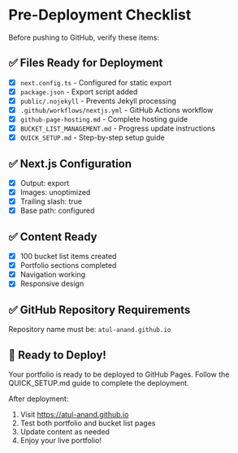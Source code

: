 # Pre-Deployment Checklist

Before pushing to GitHub, verify these items:

## ✅ Files Ready for Deployment

- [x] `next.config.ts` - Configured for static export
- [x] `package.json` - Export script added
- [x] `public/.nojekyll` - Prevents Jekyll processing
- [x] `.github/workflows/nextjs.yml` - GitHub Actions workflow
- [x] `github-page-hosting.md` - Complete hosting guide
- [x] `BUCKET_LIST_MANAGEMENT.md` - Progress update instructions
- [x] `QUICK_SETUP.md` - Step-by-step setup guide

## ✅ Next.js Configuration

- [x] Output: export
- [x] Images: unoptimized
- [x] Trailing slash: true
- [x] Base path: configured

## ✅ Content Ready

- [x] 100 bucket list items created
- [x] Portfolio sections completed
- [x] Navigation working
- [x] Responsive design

## ✅ GitHub Repository Requirements

Repository name must be: `atul-anand.github.io`

## 🚀 Ready to Deploy!

Your portfolio is ready to be deployed to GitHub Pages. Follow the QUICK_SETUP.md guide to complete the deployment.

After deployment:
1. Visit https://atul-anand.github.io
2. Test both portfolio and bucket list pages
3. Update content as needed
4. Enjoy your live portfolio!
